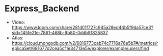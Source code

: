 # Express_Backend
* Video: https://www.loom.com/share/281d01f727c945a28ed44b5f9da57ce3?sid=145fe21e-7861-468b-9b80-0ddb91825837
* Atlas: https://cloud.mongodb.com/v2/6816773cab74c7716a76e5b7#/metrics/replicaSet/681677d2cea5cf1e34713e5e/explorer/example/users/find
 
